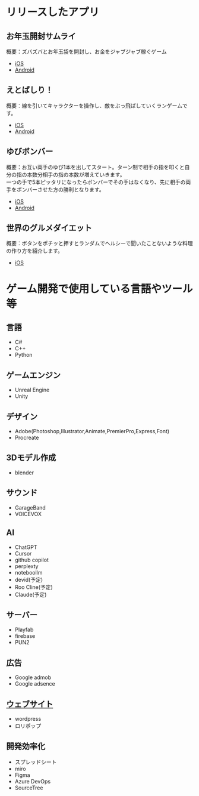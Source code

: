 # リリースしたアプリ
## お年玉開封サムライ
概要：ズバズバとお年玉袋を開封し、お金をジャブジャブ稼ぐゲーム
- [iOS](https://apps.apple.com/jp/app/%E3%81%8A%E5%B9%B4%E7%8E%89%E9%96%8B%E5%B0%81%E3%82%B5%E3%83%A0%E3%83%A9%E3%82%A4/id6739977913)
- [Android](https://play.google.com/store/apps/details?id=com.HishoCompany.PackOpenSamurai&pcampaignid=web_share)

## えとばしり！
概要：線を引いてキャラクターを操作し、敵をぶっ飛ばしていくランゲームです。<br>
- [iOS](https://apps.apple.com/jp/app/%E3%81%88%E3%81%A8%E3%81%B0%E3%81%97%E3%82%8A/id6470151998)<br>
- [Android](https://play.google.com/store/apps/details?id=com.HishoCompany.Chototsumoshin&pcampaignid=web_share)

## ゆびボンバー<br>
概要：お互い両手のゆび1本を出してスタート。ターン制で相手の指を叩くと自分の指の本数分相手の指の本数が増えていきます。<br>
一つの手で5本ピッタリになったらボンバーでその手はなくなり、先に相手の両手をボンバーさせた方の勝利となります。<br>
- [iOS](https://apps.apple.com/jp/app/%E3%82%86%E3%81%B3%E3%83%9C%E3%83%B3%E3%83%90%E3%83%BC/id1587079211)
- [Android](https://play.google.com/store/apps/details?id=com.HiSho.YubiBomber&pcampaignid=web_share)

## 世界のグルメダイエット<br>
概要：ボタンをポチッと押すとランダムでヘルシーで聞いたことないような料理の作り方を紹介します。<br>
- [iOS](https://apps.apple.com/jp/app/%E4%B8%96%E7%95%8C%E3%81%AE%E3%82%B0%E3%83%AB%E3%83%A1%E3%83%80%E3%82%A4%E3%82%A8%E3%83%83%E3%83%88/id1597135222)


# ゲーム開発で使用している言語やツール等
## 言語
- C#
- C++
- Python

## ゲームエンジン
- Unreal Engine
- Unity

## デザイン
- Adobe(Photoshop,Illustrator,Animate,PremierPro,Express,Font)
- Procreate

## 3Dモデル作成
- blender

## サウンド
- GarageBand
- VOICEVOX

## AI
- ChatGPT
- Cursor
- github copilot
- perplexty
- noteboollm
- devid(予定)
- Roo Cline(予定)
- Claude(予定)

## サーバー
- Playfab
- firebase
- PUN2

## 広告
- Google admob
- Google adsence

## [ウェブサイト](https://hisho-game.heavy.jp/2025/01/03/hisho_omoshiro_game/)
- wordpress
- ロリポップ

## 開発効率化
- スプレッドシート
- miro
- Figma
- Azure DevOps
- SourceTree

